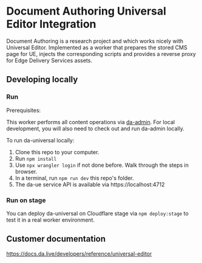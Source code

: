 # Document Authoring Universal Editor Integration

Document Authoring is a research project and which works nicely with Universal Editor.
Implemented as a worker that prepares the stored CMS page for UE, injects the corresponding scripts and provides a reverse proxy for Edge Delivery Services assets.

## Developing locally

### Run

Prerequisites:

This worker performs all content operations via [da-admin](https://github.com/adobe/da-admin). For local development, you will also need to check out and run da-admin locally.

To run da-universal locally:

1. Clone this repo to your computer.
1. Run `npm install`
1. Use `npx wrangler login` if not done before. Walk through the steps in browser.
1. In a terminal, run `npm run dev` this repo's folder.
1. The da-ue service API is available via https://localhost:4712

### Run on stage

You can deploy da-universal on Cloudflare stage via `npm deploy:stage` to test it in a real worker environment.

## Customer documentation
https://docs.da.live/developers/reference/universal-editor

